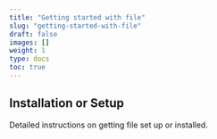 ```yaml
---
title: "Getting started with file"
slug: "getting-started-with-file"
draft: false
images: []
weight: 1
type: docs
toc: true
---
```


## Installation or Setup
Detailed instructions on getting file set up or installed.

